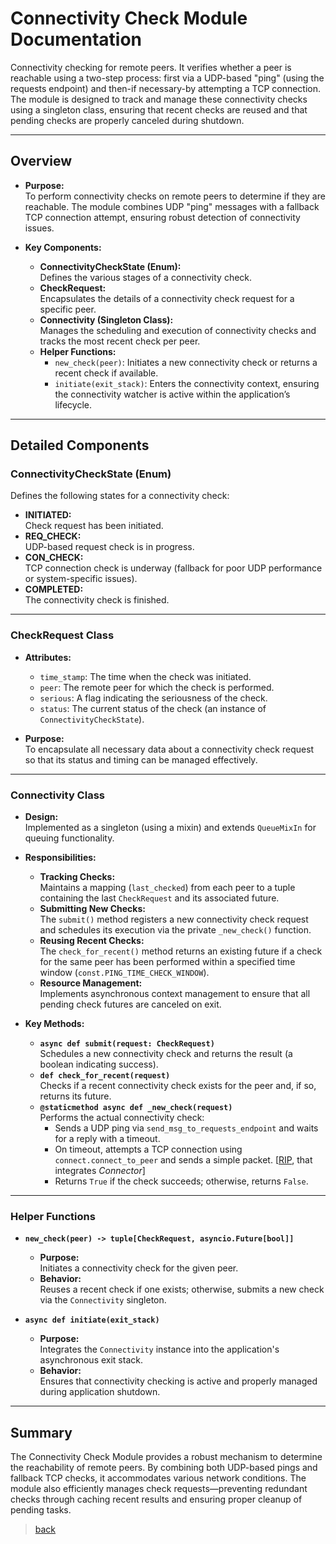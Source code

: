 # Connectivity Check Module Documentation

Connectivity checking for remote peers. It verifies whether a peer is reachable using a two-step process: first via a UDP-based "ping" (using the requests endpoint) and then-if necessary-by attempting a TCP connection. The module is designed to track and manage these connectivity checks using a singleton class, ensuring that recent checks are reused and that pending checks are properly canceled during shutdown.

---

## Overview

- **Purpose:**  
  To perform connectivity checks on remote peers to determine if they are reachable. The module combines UDP "ping" messages with a fallback TCP connection attempt, ensuring robust detection of connectivity issues.

- **Key Components:**  
  - **ConnectivityCheckState (Enum):**  
    Defines the various stages of a connectivity check.
  - **CheckRequest:**  
    Encapsulates the details of a connectivity check request for a specific peer.
  - **Connectivity (Singleton Class):**  
    Manages the scheduling and execution of connectivity checks and tracks the most recent check per peer.
  - **Helper Functions:**  
    - `new_check(peer)`: Initiates a new connectivity check or returns a recent check if available.
    - `initiate(exit_stack)`: Enters the connectivity context, ensuring the connectivity watcher is active within the application’s lifecycle.

---

## Detailed Components

### ConnectivityCheckState (Enum)

Defines the following states for a connectivity check:

- **INITIATED:**  
  Check request has been initiated.
- **REQ_CHECK:**  
  UDP-based request check is in progress.
- **CON_CHECK:**  
  TCP connection check is underway (fallback for poor UDP performance or system-specific issues).
- **COMPLETED:**  
  The connectivity check is finished.

---

### CheckRequest Class

- **Attributes:**
  - `time_stamp`: The time when the check was initiated.
  - `peer`: The remote peer for which the check is performed.
  - `serious`: A flag indicating the seriousness of the check.
  - `status`: The current status of the check (an instance of `ConnectivityCheckState`).

- **Purpose:**  
  To encapsulate all necessary data about a connectivity check request so that its status and timing can be managed effectively.

---

### Connectivity Class

- **Design:**  
  Implemented as a singleton (using a mixin) and extends `QueueMixIn` for queuing functionality.

- **Responsibilities:**
  - **Tracking Checks:**  
    Maintains a mapping (`last_checked`) from each peer to a tuple containing the last `CheckRequest` and its associated future.
  - **Submitting New Checks:**  
    The `submit()` method registers a new connectivity check request and schedules its execution via the private `_new_check()` function.
  - **Reusing Recent Checks:**  
    The `check_for_recent()` method returns an existing future if a check for the same peer has been performed within a specified time window (`const.PING_TIME_CHECK_WINDOW`).
  - **Resource Management:**  
    Implements asynchronous context management to ensure that all pending check futures are canceled on exit.

- **Key Methods:**
  - **`async def submit(request: CheckRequest)`**  
    Schedules a new connectivity check and returns the result (a boolean indicating success).
  - **`def check_for_recent(request)`**  
    Checks if a recent connectivity check exists for the peer and, if so, returns its future.
  - **`@staticmethod async def _new_check(request)`**  
    Performs the actual connectivity check:
    - Sends a UDP ping via `send_msg_to_requests_endpoint` and waits for a reply with a timeout.
    - On timeout, attempts a TCP connection using `connect.connect_to_peer` and sends a simple packet. [[RIP](/docs/README.md#legend), that integrates *Connector*]
    - Returns `True` if the check succeeds; otherwise, returns `False`.

---

### Helper Functions

- **`new_check(peer) -> tuple[CheckRequest, asyncio.Future[bool]]`**  
  - **Purpose:**  
    Initiates a connectivity check for the given peer.
  - **Behavior:**  
    Reuses a recent check if one exists; otherwise, submits a new check via the `Connectivity` singleton.
  
- **`async def initiate(exit_stack)`**  
  - **Purpose:**  
    Integrates the `Connectivity` instance into the application's asynchronous exit stack.
  - **Behavior:**  
    Ensures that connectivity checking is active and properly managed during application shutdown.

---

## Summary

The Connectivity Check Module provides a robust mechanism to determine the reachability of remote peers. By combining both UDP-based pings and fallback TCP checks, it accommodates various network conditions. The module also efficiently manages check requests—preventing redundant checks through caching recent results and ensuring proper cleanup of pending tasks.

> [back](/docs/core)

